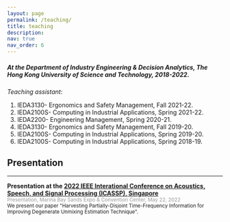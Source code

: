 ```yaml
---
layout: page
permalink: /teaching/
title: teaching
description:
nav: true
nav_order: 6
---
```


##### At the Department of Industry Engineering & Decision Analytics, The Hong Kong University of Science and Technology, 2018-2022.
_Teaching assistant_:
1. IEDA3130- Ergonomics and Safety Management, Fall 2021-22.
2. IEDA2100S- Computing in Industrial Applications, Spring 2021-22.
3. IEDA2200- Engineering Management, Spring 2020-21.
4. IEDA3130- Ergonomics and Safety Management, Fall 2019-20.
5. IEDA2100S- Computing in Industrial Applications, Spring 2019-20.
6. IEDA2100S- Computing in Industrial Applications, Spring 2018-19.


<h2> Presentation </h2>
<hr>
<p><b>Presentation at the <a href="https://2022.ieeeicassp.org/"> 2022 IEEE Interational Conference on Acoustics, Speech, and Signal Processing (ICASSP), Singapore</a></b>
<br>
<small><span style="color: #999999">Presentation, Marina Bay Sands Expo & Convention Center, May 22, 2022</span>
<br>
We present our paper "Harvesting Partially-Disjoint Time-Frequency Information for Improving Degenerate Unmixing Estimation Technique".</small></p>

